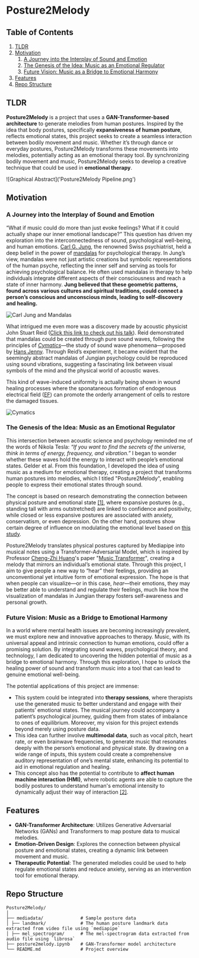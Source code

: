 # Posture2Melody

## Table of Contents
1. [TLDR](#TLDR)
2. [Motivation](#motivation)
    1. [A Journey into the Interplay of Sound and Emotion](#a-journey-into-the-interplay-of-sound-and-emotion)
    2. [The Genesis of the Idea: Music as an Emotional Regulator](#the-genesis-of-the-idea-music-as-an-emotional-regulator)
    3. [Future Vision: Music as a Bridge to Emotional Harmony](#future-vision-music-as-a-bridge-to-emotional-harmony)
3. [Features](#features)
4. [Repo Structure](#repo-structure)

## TLDR
**Posture2Melody** is a project that uses a **GAN-Transformer-based architecture** to generate melodies from human postures. Inspired by the idea that body postures, specifically **expansiveness of human posture**, reflects emotional states, this project seeks to create a seamless interaction between bodily movement and music. Whether it’s through dance or everyday postures, Posture2Melody transforms these movements into melodies, potentially acting as an emotional therapy tool. By synchronizing bodily movement and music, Posture2Melody seeks to develop a creative technique that could be used in **emotional therapy**.

![Graphical Abstract]('Posture2Melody Pipeline.png')

## Motivation

### A Journey into the Interplay of Sound and Emotion
“What if music could do more than just evoke feelings? What if it could actually shape our inner emotional landscape?” This question has driven my exploration into the interconnectedness of sound, psychological well-being, and human emotions. [Carl G. Jung](https://en.wikipedia.org/wiki/Carl_Jung), the renowned Swiss psychiatrist, held a deep belief in the power of [mandalas](https://www.britannica.com/topic/mandala-diagram) for psychological therapy. In Jung’s view, mandalas were not just artistic creations but symbolic representations of the human psyche, reflecting the inner self and serving as tools for achieving psychological balance. He often used mandalas in therapy to help individuals integrate different aspects of their consciousness and reach a state of inner harmony. **Jung believed that these geometric patterns, found across various cultures and spiritual traditions, could connect a person’s conscious and unconscious minds, leading to self-discovery and healing.**

![Carl Jung and Mandalas](https://i0.wp.com/carljungdepthpsychologysite.blog/wp-content/uploads/2014/01/65c91-temple.jpg?ssl=1)

What intrigued me even more was a discovery made by acoustic physicist John Stuart Reid ([Click this link to check out his talk](https://youtu.be/xgDg2PP_oHw)). Reid demonstrated that mandalas could be created through pure sound waves, following the principles of [_Cymatics_](https://en.wikipedia.org/wiki/Cymatics)—the study of sound wave phenomena—proposed by [Hans Jenny](https://en.wikipedia.org/wiki/Hans_Jenny_(cymatics)). Through Reid’s experiment, it became evident that the seemingly abstract mandalas of Jungian psychology could be reproduced using sound vibrations, suggesting a fascinating link between visual symbols of the mind and the physical world of acoustic waves.

This kind of wave-induced uniformity is actually being shown in wound healing processes where the sponataneous formation of endogenous electrical field ([EF](https://bmcbiomedeng.biomedcentral.com/articles/10.1186/s42490-020-00046-0#:~:text=Endogenous%20electric%20fields%20(EFs)%20are,in%20mice%20brain%20%5B14%5D.)) can promote the orderly arrangement of cells to restore the damaged tissues.

![Cymatics](https://d29rinwu2hi5i3.cloudfront.net/article_media/41418aeb-8545-4283-83bc-ae806751bdfa/figure_3_-_piano_notes.jpg)

### The Genesis of the Idea: Music as an Emotional Regulator
This intersection between acoustic science and psychology reminded me of the words of Nikola Tesla: _“If you want to find the secrets of the universe, think in terms of energy, frequency, and vibration.”_ I began to wonder whether these waves hold the energy to interact with people’s emotional states. Gelder et al. From this foundation, I developed the idea of using music as a medium for emotional therapy, creating a project that transforms human postures into melodies, which I titled "Posture2Melody", enabling people to express their emotional states through sound. 

The concept is based on research demonstrating the connection between physical posture and emotional state [[1]](https://wires.onlinelibrary.wiley.com/doi/abs/10.1002/wcs.1335?casa_token=XGr12RydjjwAAAAA%3ArAzE58HAAv6WUwilhK8CPfsjF25X5QyxZeZ65S-GU5X-19A4gGMDIFXh8GjJ9AC73Pmk26qmzYDsFZY), where expansive postures (e.g., standing tall with arms outstretched) are linked to confidence and positivity, while closed or less expansive postures are associated with anxiety, conservatism, or even depression. On the other hand, postures show certain degree of influence on modulating the emotional level based on [this study](https://link.springer.com/article/10.1007/s12144-019-00371-1). 

Posture2Melody translates physical postures captured by Mediapipe into musical notes using a Transformer-Adversarial Model, which is inspired by Professor [Cheng-Zhi Huang](https://czhuang.github.io/)'s paper "[Music Transformer](https://arxiv.org/abs/1809.04281)", creating a melody that mirrors an individual’s emotional state. Through this project, I aim to give people a new way to “hear” their feelings, providing an unconventional yet intuitive form of emotional expression. The hope is that when people can visualize—or in this case, _hear_—their emotions, they may be better able to understand and regulate their feelings, much like how the visualization of mandalas in Jungian therapy fosters self-awareness and personal growth.

### Future Vision: Music as a Bridge to Emotional Harmony
In a world where mental health issues are becoming increasingly prevalent, we must explore new and innovative approaches to therapy. Music, with its universal appeal and intrinsic connection to human emotions, could offer a promising solution. By integrating sound waves, psychological theory, and technology, I am dedicated to uncovering the hidden potential of music as a bridge to emotional harmony. Through this exploration, I hope to unlock the healing power of sound and transform music into a tool that can lead to genuine emotional well-being.

The potential applications of this project are immense: 
- This system could be integrated into **therapy sessions**, where therapists use the generated music to better understand and engage with their patients’ emotional states. The musical journey could accompany a patient’s psychological journey, guiding them from states of imbalance to ones of equilibrium. Moreover, my vision for this project extends beyond merely using posture data. 
- This idea can further involve **multimodal data**, such as vocal pitch, heart rate, or even brainwave frequencies, to generate music that resonates deeply with the person’s emotional and physical state. By drawing on a wide range of inputs, this system could create a comprehensive auditory representation of one’s mental state, enhancing its potential to aid in emotional regulation and healing.
- This concept also has the potential to contribute to **affect human machine interaction (HMI)**, where robotic agents are able to capture the bodily postures to understand human's emotional intensity to dynamically adjust their way of interaction [[2]](https://arxiv.org/abs/1904.09435).

## Features

- **GAN-Transformer Architecture**: Utilizes Generative Adversarial Networks (GANs) and Transformers to map posture data to musical melodies.
- **Emotion-Driven Design**: Explores the connection between physical posture and emotional states, creating a dynamic link between movement and music.
- **Therapeutic Potential**: The generated melodies could be used to help regulate emotional states and reduce anxiety, serving as an intervention tool for emotional therapy.

## Repo Structure
```
Posture2Melody/
│
├── mediadata/              # Sample posture data
│ ├── landmark/             # The human posture landmark data extracted from video file using `mediapipe`
│ ├── mel_spectrogram/      # The mel-spectrogram data extracted from audio file using `librosa`
├── posture2melody.ipynb    # GAN-Transformer model architecture
└── README.md               # Project overview
```